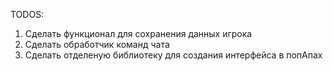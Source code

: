 TODOS:
1. Сделать функционал для сохранения данных игрока
2. Сделать обработчик команд чата
3. Сделать отделеную библиотеку для создания интерфейса в попАпах
